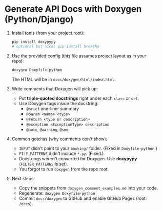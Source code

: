
# Generate API Docs with Doxygen (Python/Django)

1. Install tools (from your project root):
   ```bash
   pip install doxypypy
   # optional but nice: pip install breathe
   ```

2. Use the provided config (this file assumes project layout as in your repo):
   ```bash
   doxygen Doxyfile-python
   ```

   The HTML will be in `docs/doxygen/html/index.html`.

3. Write comments that Doxygen will pick up:

   - Put **triple-quoted docstrings** right under each `class` or `def`.
   - Use Doxygen tags inside the docstring:
     - `@brief` one-liner summary
     - `@param <name> <type>`
     - `@return <type or description>`
     - `@exception <ExceptionType> description`
     - `@note`, `@warning`, `@see`

4. Common gotchas (why comments don't show):
   - `INPUT` didn't point to your `booking/` folder. (Fixed in `Doxyfile-python`.)
   - `FILE_PATTERNS` didn't include `*.py`. (Fixed.)
   - Docstrings weren't converted for Doxygen. Use **doxypypy** (`FILTER_PATTERNS` is set).
   - You forgot to run `doxygen` from the repo root.

5. Next steps:
   - Copy the snippets from `doxygen_comment_examples.md` into your code.
   - Regenerate: `doxygen Doxyfile-python`
   - Commit `docs/doxygen` to GitHub and enable GitHub Pages (root: `/docs`).
